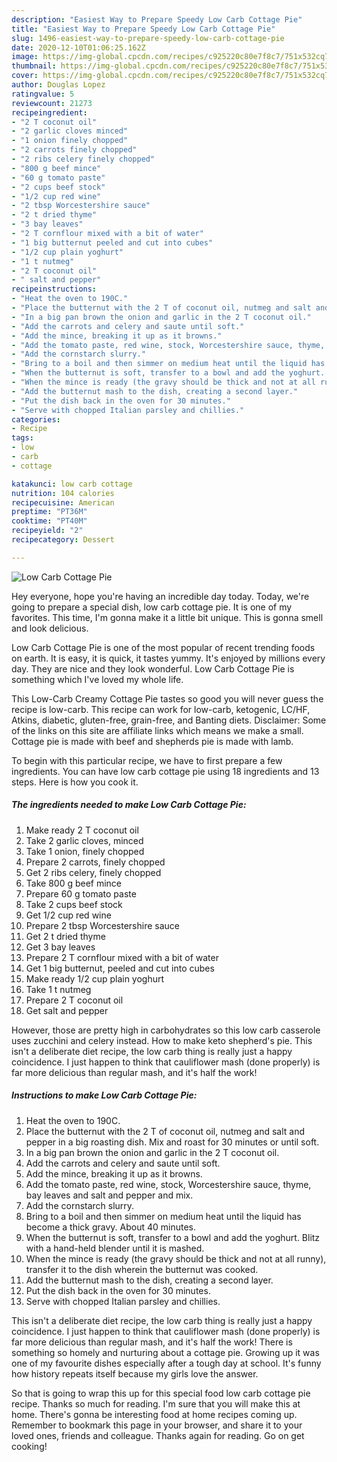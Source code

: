 ```yaml
---
description: "Easiest Way to Prepare Speedy Low Carb Cottage Pie"
title: "Easiest Way to Prepare Speedy Low Carb Cottage Pie"
slug: 1496-easiest-way-to-prepare-speedy-low-carb-cottage-pie
date: 2020-12-10T01:06:25.162Z
image: https://img-global.cpcdn.com/recipes/c925220c80e7f8c7/751x532cq70/low-carb-cottage-pie-recipe-main-photo.jpg
thumbnail: https://img-global.cpcdn.com/recipes/c925220c80e7f8c7/751x532cq70/low-carb-cottage-pie-recipe-main-photo.jpg
cover: https://img-global.cpcdn.com/recipes/c925220c80e7f8c7/751x532cq70/low-carb-cottage-pie-recipe-main-photo.jpg
author: Douglas Lopez
ratingvalue: 5
reviewcount: 21273
recipeingredient:
- "2 T coconut oil"
- "2 garlic cloves minced"
- "1 onion finely chopped"
- "2 carrots finely chopped"
- "2 ribs celery finely chopped"
- "800 g beef mince"
- "60 g tomato paste"
- "2 cups beef stock"
- "1/2 cup red wine"
- "2 tbsp Worcestershire sauce"
- "2 t dried thyme"
- "3 bay leaves"
- "2 T cornflour mixed with a bit of water"
- "1 big butternut peeled and cut into cubes"
- "1/2 cup plain yoghurt"
- "1 t nutmeg"
- "2 T coconut oil"
- " salt and pepper"
recipeinstructions:
- "Heat the oven to 190C."
- "Place the butternut with the 2 T of coconut oil, nutmeg and salt and pepper in a big roasting dish. Mix and roast for 30 minutes or until soft."
- "In a big pan brown the onion and garlic in the 2 T coconut oil."
- "Add the carrots and celery and saute until soft."
- "Add the mince, breaking it up as it browns."
- "Add the tomato paste, red wine, stock, Worcestershire sauce, thyme, bay leaves and salt and pepper and mix."
- "Add the cornstarch slurry."
- "Bring to a boil and then simmer on medium heat until the liquid has become a thick gravy. About 40 minutes."
- "When the butternut is soft, transfer to a bowl and add the yoghurt. Blitz with a hand-held blender until it is mashed."
- "When the mince is ready (the gravy should be thick and not at all runny), transfer it to the dish wherein the butternut was cooked."
- "Add the butternut mash to the dish, creating a second layer."
- "Put the dish back in the oven for 30 minutes."
- "Serve with chopped Italian parsley and chillies."
categories:
- Recipe
tags:
- low
- carb
- cottage

katakunci: low carb cottage 
nutrition: 104 calories
recipecuisine: American
preptime: "PT36M"
cooktime: "PT40M"
recipeyield: "2"
recipecategory: Dessert

---
```



![Low Carb Cottage Pie](https://img-global.cpcdn.com/recipes/c925220c80e7f8c7/751x532cq70/low-carb-cottage-pie-recipe-main-photo.jpg)

Hey everyone, hope you're having an incredible day today. Today, we're going to prepare a special dish, low carb cottage pie. It is one of my favorites. This time, I'm gonna make it a little bit unique. This is gonna smell and look delicious.

Low Carb Cottage Pie is one of the most popular of recent trending foods on earth. It is easy, it is quick, it tastes yummy. It's enjoyed by millions every day. They are nice and they look wonderful. Low Carb Cottage Pie is something which I've loved my whole life.

This Low-Carb Creamy Cottage Pie tastes so good you will never guess the recipe is low-carb. This recipe can work for low-carb, ketogenic, LC/HF, Atkins, diabetic, gluten-free, grain-free, and Banting diets. Disclaimer: Some of the links on this site are affiliate links which means we make a small. Cottage pie is made with beef and shepherds pie is made with lamb.


To begin with this particular recipe, we have to first prepare a few ingredients. You can have low carb cottage pie using 18 ingredients and 13 steps. Here is how you cook it.

<!--inarticleads1-->

##### The ingredients needed to make Low Carb Cottage Pie:

1. Make ready 2 T coconut oil
1. Take 2 garlic cloves, minced
1. Take 1 onion, finely chopped
1. Prepare 2 carrots, finely chopped
1. Get 2 ribs celery, finely chopped
1. Take 800 g beef mince
1. Prepare 60 g tomato paste
1. Take 2 cups beef stock
1. Get 1/2 cup red wine
1. Prepare 2 tbsp Worcestershire sauce
1. Get 2 t dried thyme
1. Get 3 bay leaves
1. Prepare 2 T cornflour mixed with a bit of water
1. Get 1 big butternut, peeled and cut into cubes
1. Make ready 1/2 cup plain yoghurt
1. Take 1 t nutmeg
1. Prepare 2 T coconut oil
1. Get  salt and pepper


However, those are pretty high in carbohydrates so this low carb casserole uses zucchini and celery instead. How to make keto shepherd&#39;s pie. This isn&#39;t a deliberate diet recipe, the low carb thing is really just a happy coincidence. I just happen to think that cauliflower mash (done properly) is far more delicious than regular mash, and it&#39;s half the work! 

<!--inarticleads2-->

##### Instructions to make Low Carb Cottage Pie:

1. Heat the oven to 190C.
1. Place the butternut with the 2 T of coconut oil, nutmeg and salt and pepper in a big roasting dish. Mix and roast for 30 minutes or until soft.
1. In a big pan brown the onion and garlic in the 2 T coconut oil.
1. Add the carrots and celery and saute until soft.
1. Add the mince, breaking it up as it browns.
1. Add the tomato paste, red wine, stock, Worcestershire sauce, thyme, bay leaves and salt and pepper and mix.
1. Add the cornstarch slurry.
1. Bring to a boil and then simmer on medium heat until the liquid has become a thick gravy. About 40 minutes.
1. When the butternut is soft, transfer to a bowl and add the yoghurt. Blitz with a hand-held blender until it is mashed.
1. When the mince is ready (the gravy should be thick and not at all runny), transfer it to the dish wherein the butternut was cooked.
1. Add the butternut mash to the dish, creating a second layer.
1. Put the dish back in the oven for 30 minutes.
1. Serve with chopped Italian parsley and chillies.


This isn&#39;t a deliberate diet recipe, the low carb thing is really just a happy coincidence. I just happen to think that cauliflower mash (done properly) is far more delicious than regular mash, and it&#39;s half the work! There is something so homely and nurturing about a cottage pie. Growing up it was one of my favourite dishes especially after a tough day at school. It&#39;s funny how history repeats itself because my girls love the answer. 

So that is going to wrap this up for this special food low carb cottage pie recipe. Thanks so much for reading. I'm sure that you will make this at home. There's gonna be interesting food at home recipes coming up. Remember to bookmark this page in your browser, and share it to your loved ones, friends and colleague. Thanks again for reading. Go on get cooking!
